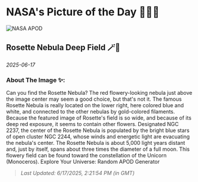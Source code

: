 
# NASA's Picture of the Day 🧑‍🚀💫

  ![NASA APOD](https://apod.nasa.gov/apod/image/2506/RosettaDeepRed_Mendez_3294.jpg)
  
  ## Rosette Nebula Deep Field 🪄🌌
  
  _2025-06-17_
  
  ### About The Image ✨: 
  
  Can you find the Rosette Nebula? The red flowery-looking nebula just above the image center may seem a good choice, but that's not it.  The famous Rosette Nebula is really located on the lower right, here colored blue and white, and connected to the other nebulas by gold-colored filaments.  Because the featured image of Rosette's field is so wide, and because of its deep red exposure, it seems to contain other flowers.  Designated NGC 2237, the center of the Rosette Nebula is populated by the bright blue stars of open cluster NGC 2244, whose winds and energetic light are evacuating the nebula's center.  The Rosette Nebula is about 5,000 light years distant and, just by itself, spans about three times the diameter of a full moon. This flowery field can be found toward the constellation of the Unicorn  (Monoceros).   Explore Your Universe: Random APOD Generator
  
  
  
  > _Last Updated: 6/17/2025, 2:21:54 PM (in GMT)_
  